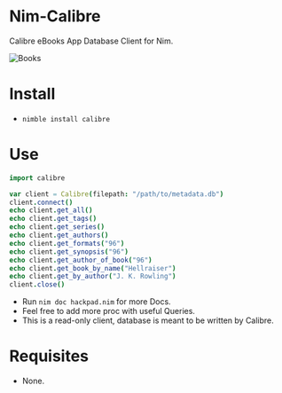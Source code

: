 # Nim-Calibre

Calibre eBooks App Database Client for Nim.

![Books](https://source.unsplash.com/2FGHddOQcSQ/800x401 "Photo by https://unsplash.com/@michael_david_beckwith")


# Install

- `nimble install calibre`


# Use

```nim
import calibre

var client = Calibre(filepath: "/path/to/metadata.db")
client.connect()
echo client.get_all()
echo client.get_tags()
echo client.get_series()
echo client.get_authors()
echo client.get_formats("96")
echo client.get_synopsis("96")
echo client.get_author_of_book("96")
echo client.get_book_by_name("Hellraiser")
echo client.get_by_author("J. K. Rowling")
client.close()
```

- Run `nim doc hackpad.nim` for more Docs.
- Feel free to add more proc with useful Queries.
- This is a read-only client, database is meant to be written by Calibre.


# Requisites

- None.

